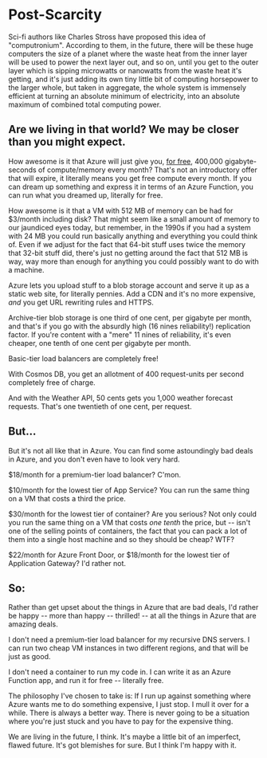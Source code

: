 # Post-Scarcity

Sci-fi authors like Charles Stross have proposed this idea of "computronium".
According to them, in the future, there will be these huge computers the
size of a planet where the waste heat from the inner layer will be used
to power the next layer out, and so on, until you get to the outer layer
which is sipping microwatts or nanowatts from the waste heat it's getting,
and it's just adding its own tiny little bit of computing horsepower to the
larger whole, but taken in aggregate, the whole system is immensely efficient
at turning an absolute minimum of electricity, into an absolute maximum of
combined total computing power.

## Are we living in that world? We may be closer than you might expect.

How awesome is it that Azure will just give you, [for
free](https://azure.microsoft.com/en-us/pricing/details/functions/), 400,000
gigabyte-seconds of compute/memory every month? That's not an introductory
offer that will expire, it literally means you get free compute every
month. If you can dream up something and express it in terms of an Azure
Function, you can run what you dreamed up, literally for free.

How awesome is it that a VM with 512 MB of memory can be had for $3/month
including disk? That might seem like a small amount of memory to our jaundiced
eyes today, but remember, in the 1990s if you had a system with 24 MB you could
run basically anything and everything you could think of. Even if we adjust for
the fact that 64-bit stuff uses twice the memory that 32-bit stuff did, there's
just no getting around the fact that 512 MB is way, way more than enough for
anything you could possibly want to do with a machine.

Azure lets you upload stuff to a blob storage account and serve it up as a
static web site, for literally pennies. Add a CDN and it's no more expensive,
*and* you get URL rewriting rules and HTTPS.

Archive-tier blob storage is one third of one cent, per gigabyte per month,
and that's if you go with the absurdly high (16 nines reliability!)
replication factor. If you're content with a "mere" 11 nines of reliability,
it's even cheaper, one tenth of one cent per gigabyte per month.

Basic-tier load balancers are completely free!

With Cosmos DB, you get an allotment of 400 request-units per second completely
free of charge.

And with the Weather API, 50 cents gets you 1,000 weather forecast requests.
That's one twentieth of one cent, per request.

## But...

But it's not all like that in Azure. You can find some astoundingly bad
deals in Azure, and you don't even have to look very hard.

$18/month for a premium-tier load balancer? C'mon.

$10/month for the lowest tier of App Service? You can run the same thing
on a VM that costs a third the price.

$30/month for the lowest tier of container? Are you serious? Not only
could you run the same thing on a VM that costs *one tenth* the price, but --
isn't one of the selling points of containers, the fact that you can pack a
lot of them into a single host machine and so they should be cheap? WTF?

$22/month for Azure Front Door, or $18/month for the lowest tier of Application
Gateway? I'd rather not.

## So:

Rather than get upset about the things in Azure that are bad deals, I'd
rather be happy -- more than happy -- thrilled! -- at all the things in
Azure that are amazing deals.

I don't need a premium-tier load balancer for my recursive DNS servers. I can
run two cheap VM instances in two different regions, and that will be just as
good.

I don't need a container to run my code in. I can write it as an Azure
Function app, and run it for free -- literally free.

The philosophy I've chosen to take is: If I run up against something
where Azure wants me to do something expensive, I just stop. I mull it over
for a while. There is always a better way. There is never going to be a
situation where you're just stuck and you have to pay for the expensive thing.

We are living in the future, I think. It's maybe a little bit of an imperfect,
flawed future. It's got blemishes for sure. But I think I'm happy with it.
